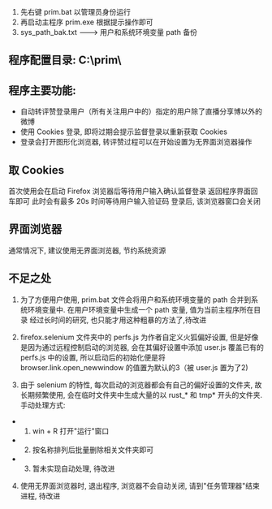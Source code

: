 1. 先右键 prim.bat 以管理员身份运行
2. 再启动主程序 prim.exe 根据提示操作即可
3. sys_path_bak.txt ---> 用户和系统环境变量 path 备份


## 程序配置目录: C:\prim\


## 程序主要功能:
* 自动转评赞登录用户（所有关注用户中的）指定的用户除了直播分享博以外的微博
* 使用 Cookies 登录, 即将过期会提示监督登录以重新获取 Cookies
* 登录会打开图形化浏览器, 转评赞过程可以在开始设置为无界面浏览器操作

## 取 Cookies
首次使用会在启动 Firefox 浏览器后等待用户输入确认监督登录
返回程序界面回车即可
此时会有最多 20s 时间等待用户输入验证码
登录后, 该浏览器窗口会关闭


## 界面浏览器
通常情况下, 建议使用无界面浏览器, 节约系统资源

## 不足之处


1. 为了方便用户使用, prim.bat 文件会将用户和系统环境变量的 path 合并到系统环境变量中. 在用户环境变量中生成一个 path 变量, 值为当前主程序所在目录
经过长时间的研究, 也只能才用这种粗暴的方法了,待改进


2. firefox.selenium 文件夹中的 perfs.js 为作者自定义火狐偏好设置, 但是好像是因为通过远程控制启动的浏览器, 会在其偏好设置中添加 user.js 覆盖已有的 perfs.js 中的设置, 所以启动后的初始化便是将 browser.link.open_newwindow 的值置为默认的3（被 user.js 置为了2)


3. 由于 selenium 的特性, 每次启动的浏览器都会有自己的偏好设置的文件夹, 故长期频繁使用, 会在临时文件夹中生成大量的以 rust_* 和 tmp* 开头的文件夹. 手动处理方式:
 
 - 1. win + R 打开"运行"窗口
  
  
 - 2. 按名称排列后批量删除相关文件夹即可
  
  
 - 3. 暂未实现自动处理, 待改进


 4. 使用无界面浏览器时, 退出程序, 浏览器不会自动关闭, 请到"任务管理器"结束进程, 待改进
